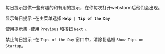 每日提示提供一些有趣的和有用的提示，在你每次打开webstorm后他们会出现。

显示每日提示
-在主菜单选择 **`Help | Tip of the Day`**

使用提示集
-使用 `Previous` 和按钮 `Next` 。

禁止每日提示
-在 `Tips of the Day` 窗口中，清除复选框 `Show Tips on Startup`。